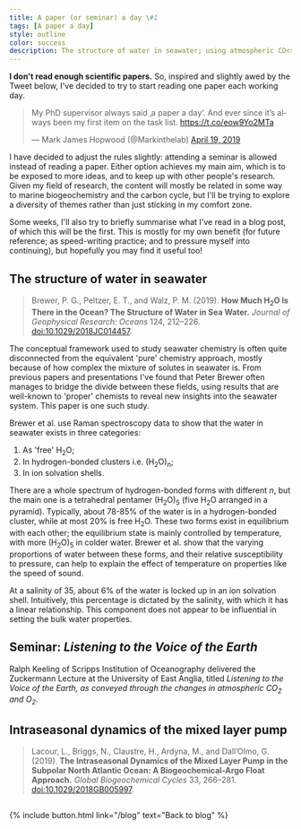 ```yaml
---
title: A paper (or seminar) a day \#1
tags: [A paper a day]
style: outline
color: success
description: The structure of water in seawater; using atmospheric CO<sub>2</sub> and O<sub>2</sub> measurements to track the changing carbon cycle; intraseasonal dynamics of the mixed layer pump; <FRIDAY>.
---
```


**I don't read enough scientific papers.** So, inspired and slightly awed by the Tweet below, I've decided to try to start reading one paper each working day.

<blockquote class="twitter-tweet"><p lang="en" dir="ltr">My PhD supervisor always said ‚a paper a day‘. And ever since it’s always been my first item on the task list. <a href="https://t.co/eow9Yo2MTa">https://t.co/eow9Yo2MTa</a></p>&mdash; Mark James Hopwood (@Markinthelab) <a href="https://twitter.com/Markinthelab/status/1119300840513253378?ref_src=twsrc%5Etfw">April 19, 2019</a></blockquote> <script async src="https://platform.twitter.com/widgets.js" charset="utf-8"></script>

I have decided to adjust the rules slightly: attending a seminar is allowed instead of reading a paper. Either option achieves my main aim, which is to be exposed to more ideas, and to keep up with other people's research. Given my field of research, the content will mostly be related in some way to marine biogeochemistry and the carbon cycle, but I'll be trying to explore a diversity of themes rather than just sticking in my comfort zone.

Some weeks, I'll also try to briefly summarise what I've read in a blog post, of which this will be the first. This is mostly for my own benefit (for future reference; as speed-writing practice; and to pressure myself into continuing), but hopefully you may find it useful too!

## The structure of water in seawater

> Brewer, P. G., Peltzer, E. T., and Walz, P. M. (2019). **How Much H<sub>2</sub>O Is There in the Ocean? The Structure of Water in Sea Water.** *Journal of Geophysical Research: Oceans* 124, 212–226. [doi:10.1029/2018JC014457](https://doi.org/10.1029/2018JC014457).

The conceptual framework used to study seawater chemistry is often quite disconnected from the equivalent 'pure' chemistry approach, mostly because of how complex the mixture of solutes in seawater is. From previous papers and presentations I've found that Peter Brewer often manages to bridge the divide between these fields, using results that are well-known to 'proper' chemists to reveal new insights into the seawater system. This paper is one such study.

Brewer et al. use Raman spectroscopy data to show that the water in seawater exists in three categories:

  1. As 'free' H<sub>2</sub>O;
  2. In hydrogen-bonded clusters i.e. (H<sub>2</sub>O)<sub><i>n</i></sub>;
  3. In ion solvation shells.

There are a whole spectrum of hydrogen-bonded forms with different <i>n</i>, but the main one is a tetrahedral pentamer (H<sub>2</sub>O)<sub>5</sub> (five H<sub>2</sub>O arranged in a pyramid). Typically, about 78-85% of the water is in a hydrogen-bonded cluster, while at most 20% is free H<sub>2</sub>O. These two forms exist in equilibrium with each other; the equilibrium state is mainly controlled by temperature, with more (H<sub>2</sub>O)<sub>5</sub> in colder water. Brewer et al. show that the varying proportions of water between these forms, and their relative susceptibility to pressure, can help to explain the effect of temperature on properties like the speed of sound.

At a salinity of 35, about 6% of the water is locked up in an ion solvation shell. Intuitively, this percentage is dictated by the salinity, with which it has a linear relationship. This component does not appear to be influential in setting the bulk water properties.

## Seminar: *Listening to the Voice of the Earth*

Ralph Keeling of Scripps Institution of Oceanography delivered the Zuckermann Lecture at the University of East Anglia, titled *Listening to the Voice of the Earth, as conveyed through the changes in atmospheric CO<sub>2</sub> and O<sub>2</sub>*.

## Intraseasonal dynamics of the mixed layer pump

> Lacour, L., Briggs, N., Claustre, H., Ardyna, M., and Dall’Olmo, G. (2019). **The Intraseasonal Dynamics of the Mixed Layer Pump in the Subpolar North Atlantic Ocean: A Biogeochemical-Argo Float Approach.** *Global Biogeochemical Cycles* 33, 266–281. [doi:10.1029/2018GB005997](https://10.1029/2018GB005997).



## <FRIDAY>



<p class="text-center">{% include button.html link="/blog" text="Back to blog" %}</p>
